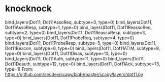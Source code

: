 # knocknock
bind_layers(Dot11, Dot11AssoReq, subtype=0, type=0)
bind_layers(Dot11, Dot11AssoResp, subtype=1, type=0)
bind_layers(Dot11, Dot11ReassoReq, subtype=2, type=0)
bind_layers(Dot11, Dot11ReassoResp, subtype=3, type=0)
bind_layers(Dot11, Dot11ProbeReq, subtype=4, type=0)
bind_layers(Dot11, Dot11ProbeResp, subtype=5, type=0)
bind_layers(Dot11, Dot11Beacon, subtype=8, type=0)
bind_layers(Dot11, Dot11ATIM, subtype=9, type=0)
bind_layers(Dot11, Dot11Disas, subtype=10, type=0)
bind_layers(Dot11, Dot11Auth, subtype=11, type=0)
bind_layers(Dot11, Dot11Deauth, subtype=12, type=0)
bind_layers(Dot11, Dot11Ack, subtype=13, type=1)
From: https://github.com/secdev/scapy/blob/master/scapy/layers/dot11.py
